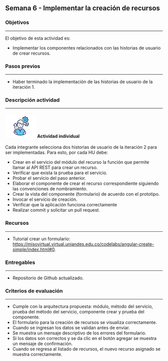 ## Semana 6 - Implementar la creación de recursos

### Objetivos

---

El objetivo de esta actividad es:

- Implementar los componentes relacionados con las historias de usuario de crear recursos.

### Pasos previos

---

- Haber terminado la implementación de las historias de usuario de la iteración 1.

### Descripción actividad

---

#### ![](./../../assets/images/individuo.png) Actividad individual

Cada integrante selecciona dos historias de usuario de la iteración 2 para ser implementadas. Para esto, por cada HU debe: 

- Crear en el servicio del módulo del recurso la función que permite llamar al API REST para crear un recurso.
- Verificar que exista la prueba para el servicio.
- Probar el servicio del paso anterior.
- Elaborar el componente de crear el recurso correspondiente siguiendo las convenciones de nombramiento.
- Crear la vista del componente (formulario) de acuerdo con el prototipo.
- Invocar el servicio de creación.
- Verificar que la aplicación funciona correctamente
- Realizar commit y solicitar un pull request.

### Recursos

---

- Tutorial crear un formulario: https://misovirtual.virtual.uniandes.edu.co/codelabs/angular-create-simple/index.html#0.

### Entregables

---

- Repositorio de Github actualizado.

### Criterios de evaluación

---

- Cumple con la arquitectura propuesta: módulo, método del servicio, prueba del método del servicio, componente crear y prueba del componente.
- El formulario para la creación de recursos se visualiza correctamente.
- Cuando se ingresan los datos se validan antes de enviar.
- Se muestra un mensaje descriptivo de los errores del formulario.
- Si los datos son correctos y se da clic en el botón agregar se muestra un mensaje de confirmación.
- Cuando se regresa al listado de recursos, el nuevo recurso asignado se muestra correctamente.
